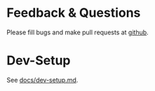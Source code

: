 # Feedback & Questions #

Please fill bugs and make pull requests at [github][saito-github].

# Dev-Setup #

See [docs/dev-setup.md](docs/dev-setup.md).

[saito-github]: https://github.com/Schlaefer/Saito/issues